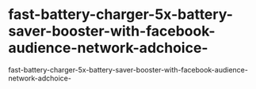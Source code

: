 # fast-battery-charger-5x-battery-saver-booster-with-facebook-audience-network-adchoice-
 fast-battery-charger-5x-battery-saver-booster-with-facebook-audience-network-adchoice-
